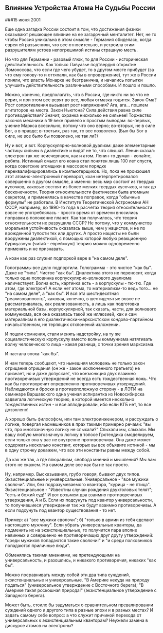 ## Влияние Устройства Атома На Судьбы России

###15 июня 2001

Еще одна загадка России состоит в том, что достижения физики оказывают решающее влияние на ее загадочный менталитет. Нет, не то чтобы Россия уникальна в этом смысле - Германия обиделась, когда евреи ей разъяснили, что все относительно, и устроила этим разрушителям устоев непогрешимой истины страшную месть.

Но что для Германии - разовый глюк, то для России - историческая действительность. Как только Лавуазье подтвердил открытие Ломоносова, что если где чего убудет, то в другом месте прибудет (за что ему голову-то и оттяпали, как бы в опровержение), тут же в России поняли, что власть Монарха не безгранична, и начались попытки улучшить действительность различными способами. И пошло и пошло.

Можно, конечно, предполагать, что в России, где никто ни во что не верит, и при этом все верят во все, любая отмазка годится. Закон Ома? Рост сопротивления вызывает рост напряжения? Ага, ага... пошлем агитаторов на места. Закон Ньютона? Сила действия равна силе противодействия? Значит, охранка нисколько не сильнее! Торжество законов механики в 19 веке привело к простым выводам: во-первых, учение Маркса всесильно, потому что оно верно; во-вторых, не в силе Бог, а в правде; в-третьих, раз так, то все позволено. (Был бы Бог в силе, не все было бы позволено, не так ли?)

Ну и вот, и вот. Корпускулярно-волновой дуализм: даже элементарные частицы сильны в диалектике и видят не то, что слышат. Ленин сказал: электрон так же неисчерпаем, как и атом. Ленин-то думал - копайте, ребята. Истинный смысл его коана стал понятен лишь 100 лет спустя, когда советские атомщики в массовом порядке переквалифицировались в компьютерщиков. Но, пока не произошел этот атомно-электронный переворот, коан интерпретировался совершенно в другом смысле, а именно: весь мир состоит из твердых кусочков, каковые состоят из более мелких твердых кусочков, и так до бесконечности. Теория относительности фактически была атомным секретом, и применялась в качестве поправок, когда "обычные формулы" не работали. В Институте Теоретической Астрономии АН СССР, например, до 1990-го года в расчетах теория относительности вовсе не употреблялась - просто время от времени вносились поправки в положение планет. Как так получилось, что теория относительности не разрушила СССР? Не потому, что у коммунистов моральная устойчивость оказалась выше, чем у нацистов, и не по врожденной тупости тех или других. А просто нацисты не были вооружены диалектикой, с помощью которой любую реакционную буржуазную (читай - еврейскую) теорию можно одновременно применять и не признавать.

А коан как раз служил подпоркой вере в "на самом деле".

Голограммы все дело подпортили. Голограмма - это чистое "как бы". Даже не "типа". Чистое "как бы". Диалектика этого не переносит, когда только одна половинка корпускулярно-волнового дуализма наличествует. Волна есть, картинка есть - а корпускулы - тю-тю. Где атом, где электрон? А если нет атома, то материализм-то ведь того... не "на самом деле", а "как бы". И вся эта шестидесятная "реализованность", каковая, конечно, в шестидесятые вовсе не рассматривалась, как реализованность, а лишь как подготовка материальной базы, корпускулярной, так сказать, части, для волнового коммунизма, вся она оказалась такой же иллюзией, как и сам материализм в его диалектически-марксистском кондово-партийном начальственном, не терпящих отклонений изложении.

И пошли сомнения, стали менять надстройку, на ту же социалистическую корпускулу вместо волны коммунизма натягивать волну человеческого лица - какая разница, с точки зрения марксизма.

И настала эпоха "как бы".

И нам теперь сообщают, что нынешняя молодежь не только закон отрицания отрицания (он же - закон исключенного третьего) не признает, но и даже допускает, что конъюнкция двух взаимно противоречивых утверждений не всегда есть тождественная ложь. Что как бы противоречит определению противоречивых утверждений. Наблюдаются и броски в противоположную сторону - в ЛЭТИ на семинаре Варшавского одна ученая аспирантка из Новосибирска задвигала логическую теорию, в которой имеется нескольно тождественных истин - и все аплодировали, ибо если КГБ нет, то все дозволено!

А хорошо быть философом, или там электроинженером, и рассуждать о логике, повергая насмешников в прах такими примерно речами: "вы что, про многозначную логику не слыхали?" Слыхали мы, слыхали. Мы вашу любую многозначную логику в топосе Гротендика смоделируем, если только она у вас не внутренне противоречива. Она даже может содержать несколько констант, которых вы все объявите истиной - мы в одну строчку докажем, что все эти константы равны между собой.

Да как же так, а где плюрализм, свобода мнений и мышления? Мы вам этого не скажем. На самом деле все как бы не так просто.

Ну, например. Высказывания, грубо говоря, бывают двух типов. Экзистенциальные и универсальные. Универсальное - "все мужики сволочи". Или, без подразумеваемого квантора, "курица - не птица". Экзистенциальное - "Известны случаи рождения двухголовых телят"; "есть и божий суд!" И вот возьмем два взаимно противоречивых утверждения, А и Б. Если их подсунуть под квантор универсальности, то получившиеся утверждения так же будут взаимно противоречивы. А если подсунуть под квантор существования - то нет.

Пример: а) "все мужики сволочи"; б) "только в армии из тебя сделают настоящего мужчину". Если убрать универсальные кванторы, да подменить их на экзистенциальные, то получится пара вполне невинных и совершенно не противоречащих друг другу утверждений: "среди мужиков попадаются такие сволочи!" и "и среди полковников попадаются приличные люди".

Обменялись такими мнениями, не претендующими на универсальность, и разошлись, и никакого противоречия, никаких "как бы".

Можно посравнивать между собой эти два типа суждений, экзистенциальные и универсальные. "В Америке некуда на природу податься" (универсальное утверждение с Восточного берега); "В Америке такая роскошная природа!" (экзистенциальное утверждение с Западного берега).

Может быть, стоило бы задуматься о сравнительном превалировании суждений одного и другого типа в разные эпохи и в разных местах? И задать самому себе вопрос: а что служит причиной перехода от универсальных к экзистенциальным кванторам? Неужели замена в дискурсе атомов на электроны?